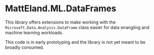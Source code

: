 # MattEland.ML.DataFrames

This library offers extensions to make working with the `Microsoft.Data.Analysis.DataFrame` class easier for data wrangling and machine learning workloads.

This code is in early prototyping and the library is not yet meant to be broadly consumed.